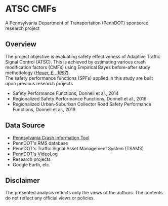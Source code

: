 # ATSC CMFs
A Pennsylvania Department of Transportation (PennDOT) sponsored research project 

## Overview
The project objective is evaluating safety effectiveness of Adaptive Traffic Signal Control (ATSC). This is achieved by estimating various crash modification factors (CMFs) using Empirical Bayes before-after study methodology (*[Hauer, E., 1997](https://books.emeraldinsight.com/page/detail/?k=9780080430539)*).   
The safety performance functions (SPFs) applied in this study are built upon previous research projects
* Safety Performance Functions, Donnell et al., 2014
* Regionalized Safety Performance Functions, Donnell et al., 2016
* Regionalized Urban-Suburban Collector Road Safety Performance Functions, Donnell et al., 2019

## Data Source
* [Pennsylvania Crash Information Tool](https://crashinfo.penndot.gov/PCIT/welcome.html)  
* PennDOT's RMS database  
* PennDOT's Traffic Signal Asset Management System (TSAMS)
* [PennDOT's VideoLog](https://gis.penndot.gov/Videolog/)
* Research projects
* Google Earth, etc.

## Disclaimer
The presented analysis reflects only the views of the authors. The contents do not reflect any official views or policies.
